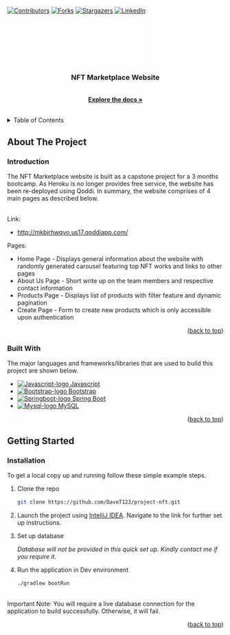 <a name="readme-top"></a>

<!-- PROJECT SHIELDS -->
<!--
*** I'm using markdown "reference style" links for readability.
*** Reference links are enclosed in brackets [ ] instead of parentheses ( ).
*** See the bottom of this document for the declaration of the reference variables
*** for contributors-url, forks-url, etc. This is an optional, concise syntax you may use.
*** https://www.markdownguide.org/basic-syntax/#reference-style-links
-->
[![Contributors][contributors-shield]][contributors-url]
[![Forks][forks-shield]][forks-url]
[![Stargazers][stars-shield]][stars-url]
[![LinkedIn][linkedin-shield]][linkedin-url]



<!-- PROJECT LOGO -->
<br />
<div align="center">
  <a href="http://mkbjrhwqvo.us17.qoddiapp.com/">
    <img src="https://github.com/DaveT123/project-nft/blob/main/src/main/resources/static/images/brand-logo-white.png" alt="Logo" width="140" height="80">
  </a>

  <h3 align="center">NFT Marketplace Website</h3>

  <p align="center">
    <br />
    <a href="#about-the-project"><strong>Explore the docs »</strong></a>
    <br />
    <br />
  </p>
</div>



<!-- TABLE OF CONTENTS -->
<details>
  <summary>Table of Contents</summary>
  <ol>
    <li>
      <a href="#about-the-project">About The Project</a>
      <ul>
        <li><a href="#introduction">Introduction</a></li>
        <li><a href="#built-with">Built With</a></li>
      </ul>
    </li>
    <li>
      <a href="#getting-started">Getting Started</a>
      <ul>
        <li><a href="#installation">Installation</a></li>
      </ul>
    </li>
  </ol>
</details>



<!-- ABOUT THE PROJECT -->
## About The Project

### Introduction

The NFT Marketplace website is built as a capstone project for a 3 months bootcamp. As Heroku is no longer provides free service, 
the website has been re-deployed using Qoddi. In summary, the website comprises of 4 main pages as described below.

<br />
Link: 

* http://mkbjrhwqvo.us17.qoddiapp.com/

Pages:
* Home Page - Displays general information about the website with randomly generated carousel featuring top NFT works and links to other pages
* About Us Page - Short write up on the team members and respective contact information
* Products Page - Displays list of products with filter feature and dynamic pagination
* Create Page - Form to create new products which is only accessible upon authentication

<p align="right">(<a href="#readme-top">back to top</a>)</p>



### Built With

The major languages and frameworks/libraries that are used to build this project are shown below.

* <a href="https://www.javascript.com/">
    <img src="https://cdn-icons-png.flaticon.com/512/5968/5968292.png" alt="Javascript-logo" width="25" height="25"> Javascript
  </a>
* <a href="https://getbootstrap.com">
    <img src="https://cdn-icons-png.flaticon.com/512/5968/5968672.png" alt="Bootstrap-logo" width="25" height="25"> Bootstrap
  </a>
* <a href="https://spring.io/">
    <img src="https://spring.io/images/projects/spring-edf462fec682b9d48cf628eaf9e19521.svg" alt="Springboot-logo" width="25" height="25"> Spring Boot
  </a>
* <a href="https://www.mysql.com/">
    <img src="https://www.mysql.com/common/logos/logo-mysql-170x115.png" alt="Mysql-logo" width="25" height="25"> MySQL
  </a>

<p align="right">(<a href="#readme-top">back to top</a>)</p>



<!-- GETTING STARTED -->
## Getting Started

### Installation

To get a local copy up and running follow these simple example steps.

1. Clone the repo
   ```sh
   git clone https://github.com/DaveT123/project-nft.git
   ```
2. Launch the project using [IntelliJ IDEA](https://spring.io/guides/gs/intellij-idea/). Navigate to the link for further set up instructions. 

3. Set up database
   
   _Database will not be provided in this quick set up. Kindly contact me if you require it._
   
4. Run the application in Dev environment
   ```sh
   ./gradlew bootRun
   ```

<br />   
Important Note: You will require a live database connection for the application to build successfully. Otherwise, it will fail.

<p align="right">(<a href="#readme-top">back to top</a>)</p>



<!-- MARKDOWN LINKS & IMAGES -->
<!-- https://www.markdownguide.org/basic-syntax/#reference-style-links -->
[contributors-shield]: https://img.shields.io/github/contributors/DaveT123/project-nft.svg?style=for-the-badge
[contributors-url]: https://github.com/DaveT123/project-nft/graphs/contributors
[forks-shield]: https://img.shields.io/github/forks/DaveT123/project-nft.svg?style=for-the-badge
[forks-url]: https://github.com/DaveT123/project-nft/network/members
[stars-shield]: https://img.shields.io/github/stars/DaveT123/project-nft.svg?style=for-the-badge
[stars-url]: https://github.com/DaveT123/project-nft/stargazers
[linkedin-shield]: https://img.shields.io/badge/-LinkedIn-black.svg?style=for-the-badge&logo=linkedin&colorB=555
[linkedin-url]: https://www.linkedin.com/in/dave-tan-a63875237/

[Bootstrap-icon]: https://cdn-icons-png.flaticon.com/512/5968/5968672.png
[Bootstrap-url]: https://getbootstrap.com
[Springboot-icon]: https://spring.io/images/projects/spring-edf462fec682b9d48cf628eaf9e19521.svg
[Springboot-url]: https://spring.io/
